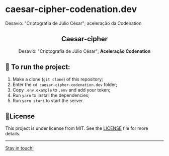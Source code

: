 # caesar-cipher-codenation.dev
Desavio: "Criptografia de Júlio César";  aceleração da Codenation

<h2 align="center"> Caesar-cipher</h2>
<p align="center">Desavio: "Criptografia de Júlio César";  <strong>Aceleração  Codenation</strong></p>


## :checkered_flag: To run the project:
1. Make a clone (`git clone`) of this repository;
2. Enter the `cd caesar-cipher-codenation.dev` folder;
3. Copy `.env.example` to `.env` and add your token;
4. Run `yarn` to install the dependencies;
5. Run `yarn start` to start the server.

## 📝License

This project is under license from MIT. See the [LICENSE](LICENSE) file for more details.

---

[Stay in touch!](https://www.linkedin.com/in/jonas-castro-b4044111a/)
